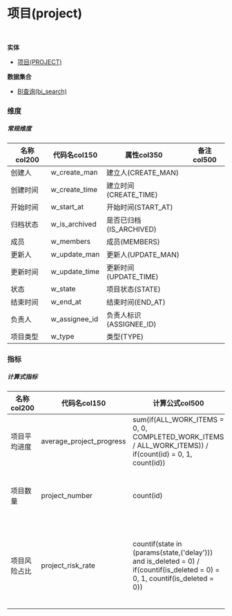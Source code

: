# 项目(project)  <!-- {docsify-ignore-all} -->


<br>
<p class="panel-title"><b>实体</b></p>

* [项目(PROJECT)](module/ProjMgmt/project)



<p class="panel-title"><b>数据集合</b></p>

* [BI查询(bi_search)](module/ProjMgmt/project/dataset/bi_search)

### 维度
##### 常规维度
|    名称col200   | 代码名col150      | 属性col350    |  备注col500  |
| --------  |------------| -----   |  --------|
|创建人|w_create_man|建立人(CREATE_MAN)||
|创建时间|w_create_time|建立时间(CREATE_TIME)||
|开始时间|w_start_at|开始时间(START_AT)||
|归档状态|w_is_archived|是否已归档(IS_ARCHIVED)||
|成员|w_members|成员(MEMBERS)||
|更新人|w_update_man|更新人(UPDATE_MAN)||
|更新时间|w_update_time|更新时间(UPDATE_TIME)||
|状态|w_state|项目状态(STATE)||
|结束时间|w_end_at|结束时间(END_AT)||
|负责人|w_assignee_id|负责人标识(ASSIGNEE_ID)||
|项目类型|w_type|类型(TYPE)||

### 指标
##### 计算式指标
|    名称col200   | 代码名col150  |  计算公式col500   |  备注col500  |
| --------  |------------| -----   |  --------|
|项目平均进度|average_project_progress|sum(if(ALL_WORK_ITEMS = 0, 0, COMPLETED_WORK_ITEMS / ALL_WORK_ITEMS)) / if(count(id) = 0, 1, count(id))|统计项目的进展情况。|
|项目数量|project_number|count(id)|统计不同维度下项目的数量。<br>|
|项目风险占比|project_risk_rate|countif(state in (params(state,('delay'))) and is_deleted = 0) / if(countif(is_deleted = 0) = 0, 1, countif(is_deleted = 0))|统计不同风险项目的占比，反映项目的进度风险情况。<br>|

<script>
 const { createApp } = Vue
  createApp({
    data() {
      return {
      }
    },
    methods: {
    }
  }).use(ElementPlus).mount('#app')
</script>